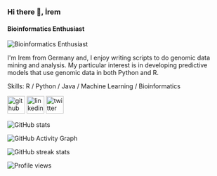 ### Hi there 👋, İrem
#### Bioinformatics Enthusiast
![Bioinformatics Enthusiast](https://www.mayo.edu/-/media/kcms/gbs/research/images/2021/03/18/16/52/cim-research-programs-bioinformatics-8col-shu-430949605.jpg)

I'm Irem from Germany and, I enjoy writing scripts to do genomic data mining and analysis. My particular interest is in developing predictive models that use genomic data in both Python and R. 

Skills: R / Python / Java / Machine Learning / Bioinformatics



[<img src='https://cdn.jsdelivr.net/npm/simple-icons@3.0.1/icons/github.svg' alt='github' height='40'>](https://github.com/igunduz)  [<img src='https://cdn.jsdelivr.net/npm/simple-icons@3.0.1/icons/linkedin.svg' alt='linkedin' height='40'>](https://www.linkedin.com/in/ibgunduz/)  [<img src='https://cdn.jsdelivr.net/npm/simple-icons@3.0.1/icons/twitter.svg' alt='twitter' height='40'>](https://twitter.com/_irembegum)  


![GitHub stats](https://github-readme-stats.vercel.app/api?username=igunduz&show_icons=true&count_private=true)  

![GitHub Activity Graph](https://activity-graph.herokuapp.com/graph?username=igunduz)  

![GitHub streak stats](https://github-readme-streak-stats.herokuapp.com/?user=igunduz)  

![Profile views](https://gpvc.arturio.dev/igunduz)  
